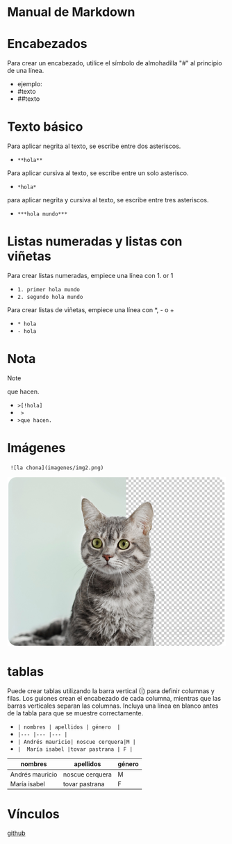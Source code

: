 # Manual de Markdown 
 # Encabezados 
 Para crear un encabezado, utilice el símbolo de almohadilla "#" al principio de una línea.
 * ejemplo:
 * #texto
 * ##texto


 # Texto básico

Para aplicar negrita al texto, se escribe entre dos asteriscos.

* `**hola**`

Para aplicar cursiva al texto, se escribe entre un solo asterisco.

* `*hola*`

para aplicar negrita y cursiva al texto, se escribe entre tres asteriscos.

* `***hola mundo***`

# Listas numeradas y listas con viñetas
Para crear listas numeradas, empiece una línea con 1. or 1

* `1. primer hola mundo`
* `2. segundo hola mundo` 

Para crear listas de viñetas, empiece una línea con *, - o +
* `* hola`
* `- hola`

# Nota
>[!NOTE]
   > 
   >que hacen.

+ `>[!hola]`
+ ` >` 
+ `>que hacen.`

# Imágenes 
` ![la chona](imagenes/img2.png)`

![la chona](imagenes/img2.png)

# tablas 
 Puede crear tablas utilizando la barra vertical (|) para definir columnas y filas. Los guiones crean el encabezado de cada columna, mientras que las barras verticales separan las columnas. Incluya una línea en blanco antes de la tabla para que se muestre correctamente.

 * `| nombres | apellidos | género  |`
* `|--- |--- |--- |`
* `| Andrés mauricio| noscue cerquera|M |`
* `|  María isabel |tovar pastrana | F |`

 | nombres | apellidos | género  |
 |--- |--- |--- |
 | Andrés mauricio| noscue cerquera|M |
 |  María isabel |tovar pastrana | F |

 # Vínculos
 [github](https://github.com/MauricioNoscue)